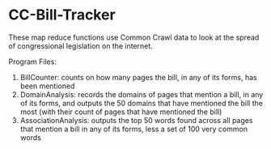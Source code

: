 CC-Bill-Tracker
===============

These map reduce functions use Common Crawl data to look at the spread of congressional legislation on the internet.

Program Files:

1. BillCounter: counts on how many pages the bill, in any of its forms, has been mentioned
2. DomainAnalysis: records the domains of pages that mention a bill, in any of its forms, and outputs the 50 domains that have mentioned the bill the most (with their count of pages that have mentioned the bill)
3. AssociationAnalysis: outputs the top 50 words found across all pages that mention a bill in any of its forms, less a set of 100 very common words